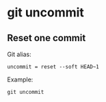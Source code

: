 # git uncommit

## Reset one commit

Git alias:

```git
uncommit = reset --soft HEAD~1
```

Example:

```shell
git uncommit
```
